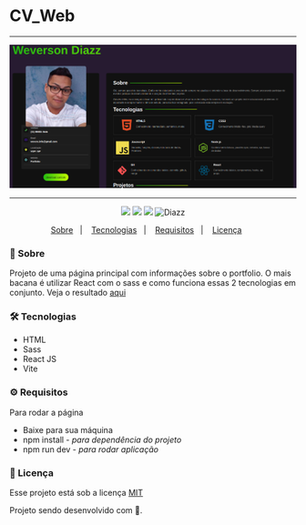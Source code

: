 # CV_Web

***
<p align="center">
    <img src="https://github.com/wevdiaz/CV_Web/blob/master/image/tela_PageFolio.png?raw=true">
</p>

***

<p align="center">  
      <a>
          <img src="https://img.shields.io/github/repo-size/wevdiaz/CV_Web?color=%2327ae60">      
      </a>  
      <a>
          <img src="https://img.shields.io/github/license/wevdiaz/CV_Web?color=%2327ae60">        
      </a>      
      <a>
          <img src="https://img.shields.io/github/languages/count/wevdiaz/CV_Web?color=%2327ae60">       
      </a>      
      <a>          
          <img alt="Diazz" src="https://img.shields.io/badge/made%20by-Diazz-CV_Web?color=%2327ae60"> 
      </a>      
  </p> 

<p align="center">
    <a href="#speech_balloon-sobre">Sobre</a>&nbsp;&nbsp;&nbsp;|&nbsp;&nbsp;&nbsp;
    <a href="#hammer_and_wrench-tecnologias">Tecnologias</a>&nbsp;&nbsp;&nbsp;|&nbsp;&nbsp;&nbsp;
    <a href="#gear-requisitos">Requisitos</a>&nbsp;&nbsp;&nbsp;|&nbsp;&nbsp;&nbsp;
    <a href="#scroll-licença">Licença</a>&nbsp;&nbsp;&nbsp;&nbsp;&nbsp;&nbsp;    
</p>

### :speech_balloon: Sobre

Projeto de uma página principal com informações sobre o portfolio. O mais bacana é utilizar React com o sass e como funciona essas 2 tecnologias em conjunto. Veja o resultado [aqui](https://cv-web-eight.vercel.app/)
 
 ### :hammer_and_wrench: Tecnologias
 
 * HTML
 * Sass
 * React JS
 * Vite

### :gear: Requisitos

Para rodar a página

* Baixe para sua máquina
* npm install - *para dependência do projeto*
* npm run dev - *para rodar aplicação*

### :scroll: Licença

Esse projeto está sob a licença [MIT](https://github.com/wevdiaz/CV_Web/blob/master/LICENSE)

Projeto sendo desenvolvido com :blue_heart:.
